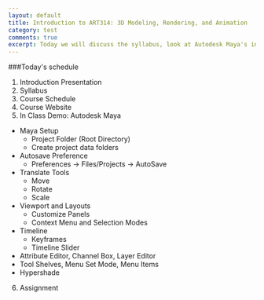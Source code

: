 ```yaml
---
layout: default
title: Introduction to ART314: 3D Modeling, Rendering, and Animation
category: test
comments: true
excerpt: Today we will discuss the syllabus, look at Autodesk Maya's interface and we'll look at the first assignment.
---
```


###Today's schedule

1. Introduction Presentation
2. Syllabus
3. Course Schedule
4. Course Website
5. In Class Demo: Autodesk Maya
  * Maya Setup
    - Project Folder (Root Directory)
    - Create project data folders
  * Autosave Preference
    - Preferences → Files/Projects → AutoSave
  * Translate Tools
    - Move
    - Rotate
    - Scale
  * Viewport and Layouts
    - Customize Panels
    - Context Menu and Selection Modes
  * Timeline
    - Keyframes
    - Timeline Slider
* Attribute Editor, Channel Box, Layer Editor
* Tool Shelves, Menu Set Mode, Menu Items
* Hypershade
6. Assignment
